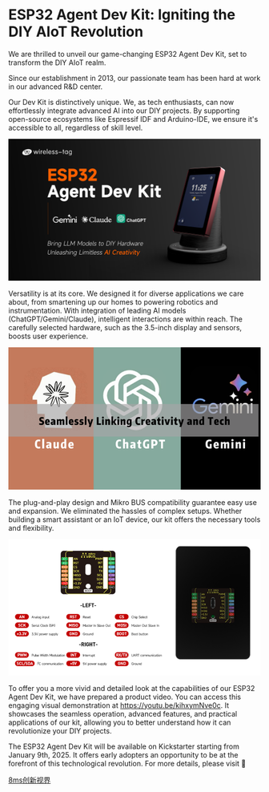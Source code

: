 #  **ESP32 Agent Dev Kit: Igniting the DIY AIoT Revolution**

We are thrilled to unveil our game-changing ESP32 Agent Dev Kit, set to transform the DIY AIoT realm.

Since our establishment in 2013, our passionate team has been hard at work in our advanced R&D center.

Our Dev Kit is distinctively unique. We, as tech enthusiasts, can now effortlessly integrate advanced AI into our DIY projects. By supporting open-source ecosystems like Espressif IDF and Arduino-IDE, we ensure it's accessible to all, regardless of skill level.

![img](GTM/1.png)

Versatility is at its core. We designed it for diverse applications we care about, from smartening up our homes to powering robotics and instrumentation. With integration of leading AI models (ChatGPT/Gemini/Claude), intelligent interactions are within reach. The carefully selected hardware, such as the 3.5-inch display and sensors, boosts user experience.

![img](GTM/2.png)

The plug-and-play design and Mikro BUS compatibility guarantee easy use and expansion. We eliminated the hassles of complex setups. Whether building a smart assistant or an IoT device, our kit offers the necessary tools and flexibility.

![img](GTM/3.png)

To offer you a more vivid and detailed look at the capabilities of our ESP32 Agent Dev Kit, we have prepared a product video. You can access this engaging visual demonstration at https://youtu.be/kihxymNve0c. It showcases the seamless operation, advanced features, and practical applications of our kit, allowing you to better understand how it can revolutionize your DIY projects.

The ESP32 Agent Dev Kit will be available on Kickstarter starting from January 9th, 2025. It offers early adopters an opportunity to be at the forefront of this technological revolution. For more details, please visit 

[8ms创新视界](https://support.8ms.xyz/preview)